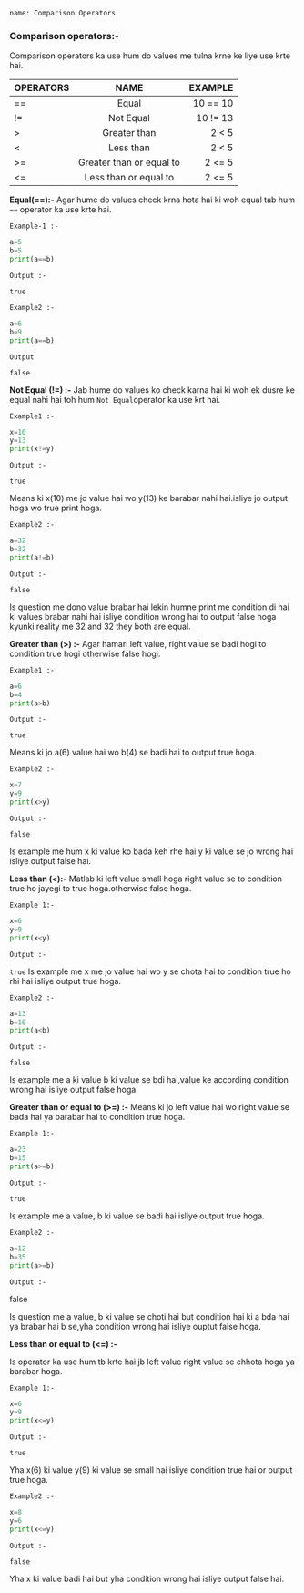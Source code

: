 ```ngMeta
name: Comparison Operators

```
### Comparison operators:- 

Comparison operators ka use hum do values me tulna krne ke liye use krte hai.


| OPERATORS |           NAME            |  EXAMPLE |
| :-------- | :-----------------------: | -------: |
| ==        |           Equal           | 10 == 10 |
| !=        |         Not Equal         | 10 != 13 |
| >         |       Greater than        |    2 < 5 |
| <         |         Less than         |    2 < 5 |
| >=        | Greater than or  equal to |   2 <= 5 |
| <=        |   Less than or equal to   |   2 <= 5 |


**Equal(==):-** Agar hume do values check krna hota hai ki woh equal tab hum `==` operator ka use krte hai.

`Example-1 :-`

```python
a=5
b=5
print(a==b)
 ```

`Output :-`

`true `


`Example2 :-`

```python
a=6
b=9
print(a==b)
 ```


`Output`

`false`

**Not Equal (!=) :-** Jab hume do values ko check karna hai ki woh ek dusre ke equal nahi hai toh hum `Not Equal`operator ka use krt hai.


`Example1 :-`

```python
x=10
y=13
print(x!=y)
 ```
`Output :-`

`true`

Means ki  x(10) me jo value hai wo y(13) ke barabar nahi hai.isliye jo output hoga wo true print hoga.


`Example2 :-`

```python
a=32
b=32
print(a!=b)
 ```
`Output :-`

`false`

Is question me dono value brabar hai lekin humne print me condition di hai ki values brabar nahi hai isliye condition wrong hai to output false hoga kyunki reality me 32 and 32 they both are equal.


**Greater than (>) :-** Agar hamari left value, right value se badi hogi to condition true hogi otherwise false hogi.


`Example1 :-`

```python
a=6
b=4
print(a>b) 
 ```

`Output :-`

`true`

Means ki jo a(6) value hai wo b(4) se badi hai to output true hoga.

`Example2 :-`

```python
x=7
y=9
print(x>y)
 ```

`Output :-`

`false`

Is example me hum x ki value ko bada keh rhe hai y ki value se jo wrong hai isliye output false hai.


**Less than (<):-** Matlab ki left value small hoga right value se to condition true ho jayegi to true hoga.otherwise false hoga.

`Example 1:-`

```python
x=6
y=9
print(x<y)
 ```
`Output :-`

`true`
Is example me x me jo value hai wo y se chota hai to condition true ho rhi hai isliye output true hoga.


`Example2 :-`

```python
a=13
b=10
print(a<b)
 ```
`Output :-`

`false`

Is example me a ki value b ki value se bdi hai,value ke according condition wrong hai isliye output false hoga.


**Greater than or  equal to (>=) :-** Means ki jo left value hai wo right value se bada hai ya barabar hai to condition true hoga.

`Example 1:-`

```python
a=23
b=15
print(a>=b) 
 ```
`Output :-`

`true`

Is example me a value, b ki value se badi hai isliye output true hoga.

`Example2 :-`

```python
a=12
b=35
print(a>=b)
 ```
`Output :-`

false

Is question me a value, b ki value se choti hai but condition hai ki a bda hai ya brabar hai b se,yha condition wrong hai isliye ouptut false hoga.

**Less than or equal to (<=) :-**

Is operator ka use hum tb krte hai jb left value right value se chhota hoga ya barabar hoga.

`Example 1:-`

```python
x=6
y=9
print(x<=y)
 ```
`Output :-`

`true`

Yha x(6) ki value y(9) ki value se small hai isliye condition true hai or output true hoga.

`Example2 :-`

```python
x=8
y=6
print(x<=y)
 ```
`Output :-`

`false`

Yha x ki value badi hai but yha condition wrong hai isliye output false hai.
